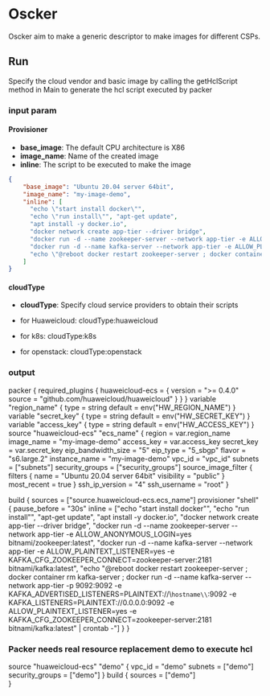 
# Oscker

Oscker aim to make a generic descriptor to make images for different CSPs.

## Run

Specify the cloud vendor and basic image by calling the getHclScript method in Main to generate the hcl script executed by packer

### input param
#### Provisioner

* **base_image**: The default CPU architecture is X86
* **image_name**: Name of the created image
* **inline**: The script to be executed to make the image

```json
{
    "base_image": "Ubuntu 20.04 server 64bit",
    "image_name": "my-image-demo",
    "inline": [
      "echo \"start install docker\"", 
      "echo \"run install\"", "apt-get update", 
      "apt install -y docker.io", 
      "docker network create app-tier --driver bridge", 
      "docker run -d --name zookeeper-server --network app-tier -e ALLOW_ANONYMOUS_LOGIN=yes bitnami/zookeeper:latest", 
      "docker run -d --name kafka-server --network app-tier -e ALLOW_PLAINTEXT_LISTENER=yes -e KAFKA_CFG_ZOOKEEPER_CONNECT=zookeeper-server:2181 bitnami/kafka:latest", 
      "echo \"@reboot docker restart zookeeper-server ; docker container rm kafka-server ; docker run -d --name kafka-server --network app-tier -p 9092:9092  -e KAFKA_ADVERTISED_LISTENERS=PLAINTEXT://\\`hostname\\`:9092 -e KAFKA_LISTENERS=PLAINTEXT://0.0.0.0:9092 -e ALLOW_PLAINTEXT_LISTENER=yes -e KAFKA_CFG_ZOOKEEPER_CONNECT=zookeeper-server:2181 bitnami/kafka:latest\" | crontab -"
    ]
}
```
    

####    cloudType

* **cloudType**: Specify cloud service providers to obtain their scripts

* for Huaweicloud:
  cloudType:huaweicloud
* for k8s:
  cloudType:k8s
* for openstack:
  cloudType:openstack

### output

packer {
    required_plugins {
        huaweicloud-ecs = {
            version = ">= 0.4.0"
            source = "github.com/huaweicloud/huaweicloud"
        }
    }
}
variable "region_name" {
    type = string
    default = env("HW_REGION_NAME")
}
variable "secret_key" {
    type = string
    default = env("HW_SECRET_KEY")
}
variable "access_key" {
    type = string
    default = env("HW_ACCESS_KEY")
}
source "huaweicloud-ecs" "ecs_name" {
    region             = var.region_name
    image_name         = "my-image-demo"
    access_key         = var.access_key
    secret_key         = var.secret_key
    eip_bandwidth_size = "5"
    eip_type           = "5_sbgp"
    flavor             = "s6.large.2"
    instance_name      = "my-image-demo"
    vpc_id             = "vpc_id"
    subnets            = ["subnets"]
    security_groups    = ["security_groups"]
    source_image_filter {
        filters {
            name = "Ubuntu 20.04 server 64bit"
            visibility = "public"
        }
        most_recent = true
    }
    ssh_ip_version     = "4"
    ssh_username       = "root"
}

build {
    sources = ["source.huaweicloud-ecs.ecs_name"]
    provisioner "shell" {
        pause_before = "30s"
        inline       = ["echo \"start install docker\"", "echo \"run install\"", "apt-get update", "apt install -y docker.io", "docker network create app-tier --driver bridge", "docker run -d --name zookeeper-server --network app-tier -e ALLOW_ANONYMOUS_LOGIN=yes bitnami/zookeeper:latest", "docker run -d --name kafka-server --network app-tier -e ALLOW_PLAINTEXT_LISTENER=yes -e KAFKA_CFG_ZOOKEEPER_CONNECT=zookeeper-server:2181 bitnami/kafka:latest", "echo \"@reboot docker restart zookeeper-server ; docker container rm kafka-server ; docker run -d --name kafka-server --network app-tier -p 9092:9092  -e KAFKA_ADVERTISED_LISTENERS=PLAINTEXT://\\`hostname\\`:9092 -e KAFKA_LISTENERS=PLAINTEXT://0.0.0.0:9092 -e ALLOW_PLAINTEXT_LISTENER=yes -e KAFKA_CFG_ZOOKEEPER_CONNECT=zookeeper-server:2181 bitnami/kafka:latest\" | crontab -"]
    }
}


### Packer needs real resource replacement demo to execute hcl

source "huaweicloud-ecs" "demo" {
    vpc_id             = "demo"
    subnets            = ["demo"]
    security_groups    = ["demo"]
}
build {
    sources = ["demo"]      
}



    